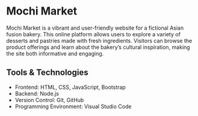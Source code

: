 # Mochi Market
Mochi Market is a vibrant and user-friendly website for a fictional Asian fusion bakery. This online platform allows users to explore a variety of desserts and pastries made with fresh ingredients. Visitors can browse the product offerings and learn about the bakery’s cultural inspiration, making the site both informative and engaging.

## Tools & Technologies
- Frontend: HTML, CSS, JavaScript, Bootstrap
- Backend: Node.js
- Version Control: Git, GitHub
- Programming Environment: Visual Studio Code

